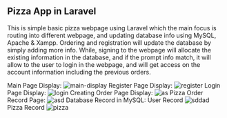 ## Pizza App in Laravel

This is simple basic pizza webpage using Laravel which the main focus is routing into different webpage, and updating database info using MySQL, Apache & Xampp. Ordering and registration will update the database by simply adding more info. While, signing to the webpage will allocate the existing information in the database, and if the prompt info match, it will allow to the user to login in the webpage, and will get access on the account information including the previous orders.
 
Main Page Display:
![main-display](https://user-images.githubusercontent.com/15988182/148695977-adc67e7b-8566-4ba2-9c23-0305c731d76e.PNG)
Register Page Display:
![register](https://user-images.githubusercontent.com/15988182/148696168-0dcd94f4-6e82-4a1e-ae31-4e232865d02c.PNG)
Login Page Display:
![login](https://user-images.githubusercontent.com/15988182/148696197-85b4518d-d779-4113-8e8d-a08057be8141.PNG)
Creating Order Page Display:
![as](https://user-images.githubusercontent.com/15988182/148696222-253052b9-359f-4e59-87a0-50e8acf5cf3f.PNG)
Pizza Order Record Page:
![asd](https://user-images.githubusercontent.com/15988182/148696291-95190a3b-9574-4764-a545-007592b5477d.PNG)
Database Record in MySQL:
User Record
![sddad](https://user-images.githubusercontent.com/15988182/148696514-9cdf9dd4-0c8f-4d2d-97bb-3b73867cce13.PNG)
Pizza Record
![pizza](https://user-images.githubusercontent.com/15988182/148696466-88c79c59-4576-4e3c-961c-6e28bf5f3d1c.PNG)
